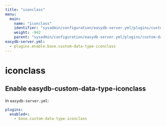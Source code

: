 ```yaml
---
title: "iconclass"
menu:
  main:
    name: "iconclass"
    identifier: "sysadmin/configuration/easydb-server.yml/plugins/custom-data-type/iconclass"
    weight: -942
    parent: "sysadmin/configuration/easydb-server.yml/plugins/custom-data-type"
easydb-server.yml:
  - plugins.enable.base.custom-data-type-iconclass
---
```


# iconclass

## Enable easydb-custom-data-type-iconclass

in `easydb-server.yml`:

```yaml
plugins:
  enabled+:
    - base.custom-data-type-iconclass
```